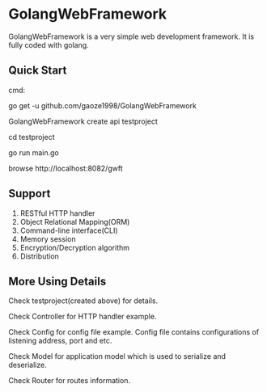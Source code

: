 ﻿# GolangWebFramework
GolangWebFramework is a very simple web development framework. It is fully coded with golang.
## Quick Start
cmd: 

go get -u github.com/gaoze1998/GolangWebFramework

GolangWebFramework create api testproject

cd testproject

go run main.go

browse http://localhost:8082/gwft
## Support
1. RESTful HTTP handler
2. Object Relational Mapping(ORM)
3. Command-line interface(CLI)
4. Memory session
5. Encryption/Decryption algorithm
6. Distribution
## More Using Details
Check testproject(created above) for details.

Check Controller for HTTP handler example.

Check Config for config file example. Config file contains configurations of listening address, port and etc. 

Check Model for application model which is used to serialize and deserialize.

Check Router for routes information.
